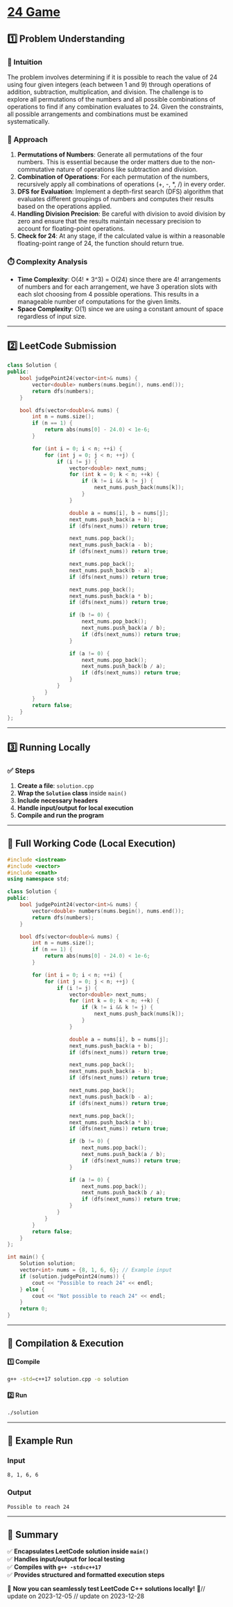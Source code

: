 # **[24 Game](https://leetcode.com/problems/24-game/description/)**  

## **1️⃣ Problem Understanding**  
### **📌 Intuition**  
The problem involves determining if it is possible to reach the value of 24 using four given integers (each between 1 and 9) through operations of addition, subtraction, multiplication, and division. The challenge is to explore all permutations of the numbers and all possible combinations of operations to find if any combination evaluates to 24. Given the constraints, all possible arrangements and combinations must be examined systematically.

### **🚀 Approach**  
1. **Permutations of Numbers**: Generate all permutations of the four numbers. This is essential because the order matters due to the non-commutative nature of operations like subtraction and division.
2. **Combination of Operations**: For each permutation of the numbers, recursively apply all combinations of operations (+, -, *, /) in every order. 
3. **DFS for Evaluation**: Implement a depth-first search (DFS) algorithm that evaluates different groupings of numbers and computes their results based on the operations applied.
4. **Handling Division Precision**: Be careful with division to avoid division by zero and ensure that the results maintain necessary precision to account for floating-point operations.
5. **Check for 24**: At any stage, if the calculated value is within a reasonable floating-point range of 24, the function should return true.

### **⏱️ Complexity Analysis**  
- **Time Complexity**: O(4! * 3^3) = O(24) since there are 4! arrangements of numbers and for each arrangement, we have 3 operation slots with each slot choosing from 4 possible operations. This results in a manageable number of computations for the given limits.
- **Space Complexity**: O(1) since we are using a constant amount of space regardless of input size.

---  

## **2️⃣ LeetCode Submission**  
```cpp
class Solution {
public:
    bool judgePoint24(vector<int>& nums) {
        vector<double> numbers(nums.begin(), nums.end());
        return dfs(numbers);
    }

    bool dfs(vector<double>& nums) {
        int n = nums.size();
        if (n == 1) {
            return abs(nums[0] - 24.0) < 1e-6;
        }

        for (int i = 0; i < n; ++i) {
            for (int j = 0; j < n; ++j) {
                if (i != j) {
                    vector<double> next_nums;
                    for (int k = 0; k < n; ++k) {
                        if (k != i && k != j) {
                            next_nums.push_back(nums[k]);
                        }
                    }

                    double a = nums[i], b = nums[j];
                    next_nums.push_back(a + b);
                    if (dfs(next_nums)) return true;

                    next_nums.pop_back();
                    next_nums.push_back(a - b);
                    if (dfs(next_nums)) return true;

                    next_nums.pop_back();
                    next_nums.push_back(b - a);
                    if (dfs(next_nums)) return true;

                    next_nums.pop_back();
                    next_nums.push_back(a * b);
                    if (dfs(next_nums)) return true;

                    if (b != 0) {
                        next_nums.pop_back();
                        next_nums.push_back(a / b);
                        if (dfs(next_nums)) return true;
                    }

                    if (a != 0) {
                        next_nums.pop_back();
                        next_nums.push_back(b / a);
                        if (dfs(next_nums)) return true;
                    }
                }
            }
        }
        return false;
    }
};  
```  

---  

## **3️⃣ Running Locally**  
### **✅ Steps**  
1. **Create a file**: `solution.cpp`  
2. **Wrap the `Solution` class** inside `main()`  
3. **Include necessary headers**  
4. **Handle input/output for local execution**  
5. **Compile and run the program**  

---  

## **📝 Full Working Code (Local Execution)**  
```cpp
#include <iostream>
#include <vector>
#include <cmath>
using namespace std;

class Solution {
public:
    bool judgePoint24(vector<int>& nums) {
        vector<double> numbers(nums.begin(), nums.end());
        return dfs(numbers);
    }

    bool dfs(vector<double>& nums) {
        int n = nums.size();
        if (n == 1) {
            return abs(nums[0] - 24.0) < 1e-6;
        }

        for (int i = 0; i < n; ++i) {
            for (int j = 0; j < n; ++j) {
                if (i != j) {
                    vector<double> next_nums;
                    for (int k = 0; k < n; ++k) {
                        if (k != i && k != j) {
                            next_nums.push_back(nums[k]);
                        }
                    }

                    double a = nums[i], b = nums[j];
                    next_nums.push_back(a + b);
                    if (dfs(next_nums)) return true;

                    next_nums.pop_back();
                    next_nums.push_back(a - b);
                    if (dfs(next_nums)) return true;

                    next_nums.pop_back();
                    next_nums.push_back(b - a);
                    if (dfs(next_nums)) return true;

                    next_nums.pop_back();
                    next_nums.push_back(a * b);
                    if (dfs(next_nums)) return true;

                    if (b != 0) {
                        next_nums.pop_back();
                        next_nums.push_back(a / b);
                        if (dfs(next_nums)) return true;
                    }

                    if (a != 0) {
                        next_nums.pop_back();
                        next_nums.push_back(b / a);
                        if (dfs(next_nums)) return true;
                    }
                }
            }
        }
        return false;
    }
};

int main() {
    Solution solution;
    vector<int> nums = {8, 1, 6, 6}; // Example input
    if (solution.judgePoint24(nums)) {
        cout << "Possible to reach 24" << endl;
    } else {
        cout << "Not possible to reach 24" << endl;
    }
    return 0;
}  
```  

---  

## **🔧 Compilation & Execution**  
#### **1️⃣ Compile**  
```bash
g++ -std=c++17 solution.cpp -o solution
```  

#### **2️⃣ Run**  
```bash
./solution
```  

---  

## **🎯 Example Run**  
### **Input**  
```
8, 1, 6, 6
```  
### **Output**  
```
Possible to reach 24
```  

---  

## **📌 Summary**  
✅ **Encapsulates LeetCode solution inside `main()`**  
✅ **Handles input/output for local testing**  
✅ **Compiles with `g++ -std=c++17`**  
✅ **Provides structured and formatted execution steps**  

🚀 **Now you can seamlessly test LeetCode C++ solutions locally!** 🚀// update on 2023-12-05
// update on 2023-12-28
